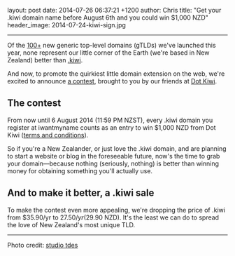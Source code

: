 layout: post
date: 2014-07-26 06:37:21 +1200
author: Chris
title: "Get your .kiwi domain name before August 6th and you could win $1,000 NZD"
header_image: 2014-07-24-kiwi-sign.jpg

----

<!-- excerpt -->

Of the [100+](https://iwantmyname.com/domains/new-gtld-domain-extensions) new generic top-level domains (gTLDs) we've launched this year, none represent our little corner of the Earth (we're based in New Zealand) better than [.kiwi](https://iwantmyname.com/domains/dot-kiwi).

And now, to promote the quirkiest little domain extension on the web, we're excited to announce [a contest](http://archived.link/http://www.promotion.kiwi/truecolours/), brought to you by our friends at [Dot Kiwi](https://hello.kiwi/).

<!-- /excerpt -->

## The contest

From now until 6 August 2014 (11:59 PM NZST), every .kiwi domain you register at iwantmyname counts as an entry to win $1,000 NZD from Dot Kiwi ([terms and conditions](http://archived.link/http://promotion.kiwi/terms/)). 

So if you're a New Zealander, or just love the .kiwi domain, and are planning to start a website or blog in the foreseeable future, now's the time to grab your domain—because nothing (seriously, nothing) is better than winning money for obtaining something you'll actually use.
 

## And to make it better, a .kiwi sale

To make the contest even more appealing, we're dropping the price of .kiwi from $35.90/yr to $27.50/yr ($29.90 NZD). It's the least we can do to spread the love of New Zealand's most unique TLD.

***

Photo credit: [studio tdes](https://www.flickr.com/photos/thedailyenglishshow/5585174283/in/photolist-9vxtJk-5Wnjb-5Wnki-mJXqZH-7No4U4-aDPaqR-7JSvt2-5zfER-7Q2BDb-7BJxEV-9u9pJd-5uQc1m-51YQi-nRZ4U-55GBjH-bCfHC-69KUot-9vxuyT-6ffMCb-6fbBpz-6fbBQz-6ffMTU-6fbB7r-6fbBJD-QzVrg-4Gt25E-bmPs4M-exaY7-eLQQ9t-7A5kdn-hPDFYs-cvzR2y-hPDFyu-hPCXNr-gANYdZ-3esLms-eBjLPe-3m5Xke-bzdpWn-aLLzX8-887gkC-bskNn4-bskR4c-nzLs7i-ENqxj-8nYhFr-25uLP-iAXw-8j2qsM-fEwoGn)
